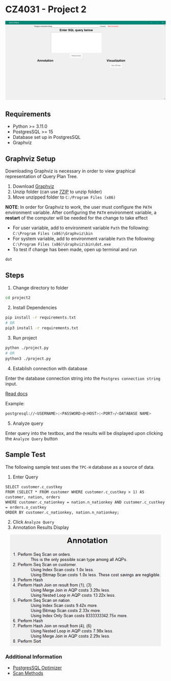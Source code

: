 # CZ4031 - Project 2

![Application Gui](./assets/application_gui.png)

## Requirements

- Python >= 3.11.0
- PostgresSQL >= 15
- Database set up in PostgresSQL
- Graphviz

## Graphviz Setup

Downloading Graphviz is necessary in order to view graphical representation of Query Plan Tree.
1. Download [Graphviz](https://graphviz.org/download/)
2. Unzip folder (can use [7ZIP](https://www.7-zip.org/download.html) to unzip folder)
3. Move unzipped folder to `C:/Program Files (x86)`

**NOTE**: In order for Graphviz to work, the user must configure the `PATH` environment variable. After configuring the `PATH` environment variable, a **restart** of the computer will be needed for the change to take effect

- For user variable, add to environment variable `Path` the following: `C:\Program Files (x86)\Graphviz\bin`
- For system variable, add to environment variable `Path` the following: `C:\Program Files (x86)\Graphviz\bin\dot.exe`
- To test if change has been made, open up terminal and run
```bash
dot
```

## Steps

1. Change directory to folder

```bash
cd project2
```

2. Install Dependencies

```bash
pip install -r requirements.txt
# OR
pip3 install -r requirements.txt
```

3. Run project

```bash
python ./project.py
# OR
python3 ./project.py
```

4. Establish connection with database

Enter the database connection string into the `Postgres connection string` input.

[Read docs](https://www.postgresql.org/docs/current/libpq-connect.html#LIBPQ-CONNSTRING)

Example:

```bash
postgresql://<USERNAME>:<PASSWORD>@<HOST>:<PORT>/<DATABASE NAME>
```

5. Analyze query

Enter query into the textbox, and the results will be displayed upon clicking the `Analyze Query` button

## Sample Test

The following sample test uses the `TPC-H` database as a source of data.

1. Enter Query

```postgres
SELECT customer.c_custkey
FROM (SELECT * FROM customer WHERE customer.c_custkey > 1) AS customer, nation, orders
WHERE customer.c_nationkey = nation.n_nationkey AND customer.c_custkey = orders.o_custkey
ORDER BY customer.c_nationkey, nation.n_nationkey;
```

2. Click `Analyze Query`
3. Annotation Results Display

<img
    style="display: block;
           margin-left: auto;
           margin-right: auto;"
    src="./assets/sample_test_result.png"
    alt="Our logo">
</img>

### Additional Information

- [PostgresSQL Optimizer](https://www.postgresql.org/docs/current/planner-optimizer.html)
- [Scan Methods](https://severalnines.com/blog/overview-various-scan-methods-postgresql/)
